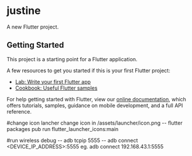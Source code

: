 # justine

A new Flutter project.

## Getting Started

This project is a starting point for a Flutter application.

A few resources to get you started if this is your first Flutter project:

- [Lab: Write your first Flutter app](https://flutter.dev/docs/get-started/codelab)
- [Cookbook: Useful Flutter samples](https://flutter.dev/docs/cookbook)

For help getting started with Flutter, view our
[online documentation](https://flutter.dev/docs), which offers tutorials,
samples, guidance on mobile development, and a full API reference.


#change icon lancher
change icon in /assets/launcher/icon.png
-- flutter packages pub run flutter_launcher_icons:main

#run wireless debug
-- adb tcpip 5555
-- adb connect <DEVICE_IP_ADDRESS>:5555 eg. adb connect 192.168.43.1:5555
